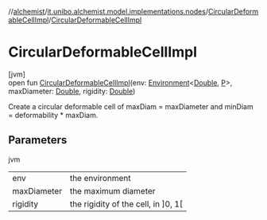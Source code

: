//[alchemist](../../../index.md)/[it.unibo.alchemist.model.implementations.nodes](../index.md)/[CircularDeformableCellImpl](index.md)/[CircularDeformableCellImpl](-circular-deformable-cell-impl.md)

# CircularDeformableCellImpl

[jvm]\
open fun [CircularDeformableCellImpl](-circular-deformable-cell-impl.md)(env: [Environment](../../it.unibo.alchemist.model.interfaces/-environment/index.md)<[Double](https://docs.oracle.com/javase/8/docs/api/java/lang/Double.html), [P](../../it.unibo.alchemist.model.implementations.reactions/-biochemical-reaction-builder/index.md)>, maxDiameter: [Double](https://kotlinlang.org/api/latest/jvm/stdlib/kotlin/-double/index.html), rigidity: [Double](https://kotlinlang.org/api/latest/jvm/stdlib/kotlin/-double/index.html))

Create a circular deformable cell of maxDiam = maxDiameter and minDiam = deformability * maxDiam.

## Parameters

jvm

| | |
|---|---|
| env | the environment |
| maxDiameter | the maximum diameter |
| rigidity | the rigidity of the cell, in ]0, 1[ |
